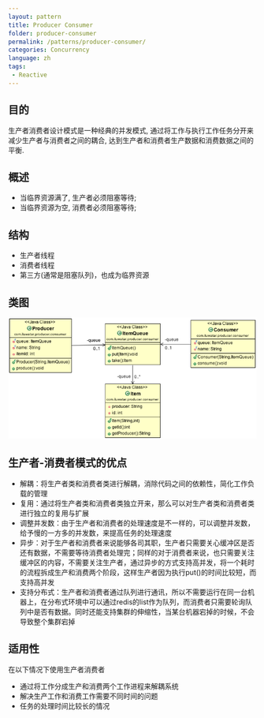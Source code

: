 ```yaml
---
layout: pattern
title: Producer Consumer
folder: producer-consumer
permalink: /patterns/producer-consumer/
categories: Concurrency
language: zh
tags:
 - Reactive
---
```


## 目的

生产者消费者设计模式是一种经典的并发模式, 通过将工作与执行工作任务分开来减少生产者与消费者之间的耦合, 达到生产者和消费者生产数据和消费数据之间的平衡. 

## 概述

* 当临界资源满了, 生产者必须阻塞等待;
* 当临界资源为空, 消费者必须阻塞等待;

## 结构

* 生产者线程
* 消费者线程
* 第三方(通常是阻塞队列)，也成为临界资源


## 类图
![alt text](../producer-consumer/etc/producer-consumer.png "Producer Consumer")

## 生产者-消费者模式的优点

* 解耦：将生产者类和消费者类进行解耦，消除代码之间的依赖性，简化工作负载的管理
* 复用：通过将生产者类和消费者类独立开来，那么可以对生产者类和消费者类进行独立的复用与扩展
* 调整并发数：由于生产者和消费者的处理速度是不一样的，可以调整并发数，给予慢的一方多的并发数，来提高任务的处理速度
* 异步：对于生产者和消费者来说能够各司其职，生产者只需要关心缓冲区是否还有数据，不需要等待消费者处理完；同样的对于消费者来说，也只需要关注缓冲区的内容，不需要关注生产者，通过异步的方式支持高并发，将一个耗时的流程拆成生产和消费两个阶段，这样生产者因为执行put()的时间比较短，而支持高并发
* 支持分布式：生产者和消费者通过队列进行通讯，所以不需要运行在同一台机器上，在分布式环境中可以通过redis的list作为队列，而消费者只需要轮询队列中是否有数据。同时还能支持集群的伸缩性，当某台机器宕掉的时候，不会导致整个集群宕掉

## 适用性
在以下情况下使用生产者消费者

* 通过将工作分成生产和消费两个工作进程来解耦系统
* 解决生产工作和消费工作需要不同时间的问题
* 任务的处理时间比较长的情况
